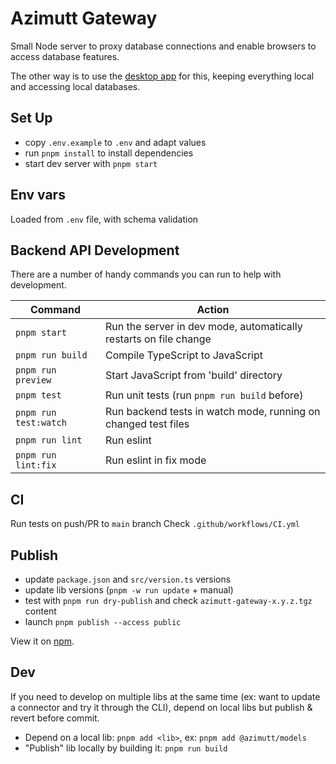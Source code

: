# Azimutt Gateway

Small Node server to proxy database connections and enable browsers to access database features.

The other way is to use the [desktop app](../desktop) for this, keeping everything local and accessing local databases.

## Set Up

- copy `.env.example` to `.env` and adapt values
- run `pnpm install` to install dependencies
- start dev server with `pnpm start`

## Env vars

Loaded from `.env` file, with schema validation

## Backend API Development

There are a number of handy commands you can run to help with development.

| Command              | Action                                                             |
|----------------------|--------------------------------------------------------------------|
| `pnpm start`          | Run the server in dev mode, automatically restarts on file change |
| `pnpm run build`      | Compile TypeScript to JavaScript                                  |
| `pnpm run preview`    | Start JavaScript from 'build' directory                           |
| `pnpm test`           | Run unit tests (run `pnpm run build` before)                      |
| `pnpm run test:watch` | Run backend tests in watch mode, running on changed test files    |
| `pnpm run lint`       | Run eslint                                                        |
| `pnpm run lint:fix`   | Run eslint in fix mode                                            |

## CI

Run tests on push/PR to `main` branch
Check `.github/workflows/CI.yml`

## Publish

- update `package.json` and `src/version.ts` versions
- update lib versions (`pnpm -w run update` + manual)
- test with `pnpm run dry-publish` and check `azimutt-gateway-x.y.z.tgz` content
- launch `pnpm publish --access public`

View it on [npm](https://www.npmjs.com/package/@azimutt/gateway).

## Dev

If you need to develop on multiple libs at the same time (ex: want to update a connector and try it through the CLI), depend on local libs but publish & revert before commit.

- Depend on a local lib: `pnpm add <lib>`, ex: `pnpm add @azimutt/models`
- "Publish" lib locally by building it: `pnpm run build`
